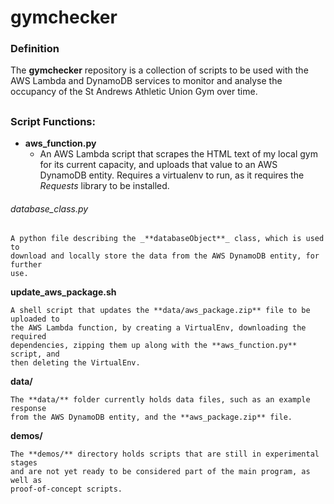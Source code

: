 # gymchecker

### Definition

The **gymchecker** repository is a collection of scripts to be used with the
AWS Lambda and DynamoDB services to monitor and analyse the occupancy of the
St Andrews Athletic Union Gym over time.

##

### Script Functions:

* **aws_function.py**
    * An AWS Lambda script that scrapes the HTML text of my local gym for its current capacity,
    and uploads that value to an AWS DynamoDB entity. Requires a virtualenv to run,
    as it requires the *Requests* library to be installed.


###### database_class.py

    A python file describing the _**databaseObject**_ class, which is used to
    download and locally store the data from the AWS DynamoDB entity, for further
    use.


**update_aws_package.sh**

    A shell script that updates the **data/aws_package.zip** file to be uploaded to
    the AWS Lambda function, by creating a VirtualEnv, downloading the required
    dependencies, zipping them up along with the **aws_function.py** script, and
    then deleting the VirtualEnv.


**data/**

    The **data/** folder currently holds data files, such as an example response
    from the AWS DynamoDB entity, and the **aws_package.zip** file.


**demos/**

    The **demos/** directory holds scripts that are still in experimental stages
    and are not yet ready to be considered part of the main program, as well as
    proof-of-concept scripts.
